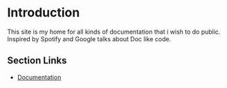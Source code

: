 # Introduction

This site is my home for all kinds of documentation that i wish to do public.  Inspired by Spotify and Google talks about Doc like code. 

## Section Links

- [Documentation](./Documentation/Introduction.md)